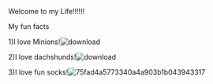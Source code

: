 Welcome to my Life!!!!!!

My fun facts

1)I love Minions!![download](https://user-images.githubusercontent.com/105660327/236893656-fa5f3384-6bb2-4b72-8c71-86a85e76d680.jpg)





2)I love dachshunds!![download](https://user-images.githubusercontent.com/105660327/236893942-bb19b59e-3139-4b2b-8ec2-b20bfff8b8b0.jpg)





3)I love fun socks!![75fad4a5773340a4a903b1b043943317](https://user-images.githubusercontent.com/105660327/236893620-66ee3bb9-9124-4b68-9dfb-ff571f0c1f10.jpg)


